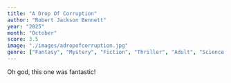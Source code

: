 ```yaml
---
title: "A Drop Of Corruption"
author: "Robert Jackson Bennett"
year: "2025"
month: "October"
score: 3.5
image: "./images/adropofcorruption.jpg"
genre: ["Fantasy", "Mystery", "Fiction", "Thriller", "Adult", "Science Fiction", "Crime", "Queer"]
---
```


Oh god, this one was fantastic!